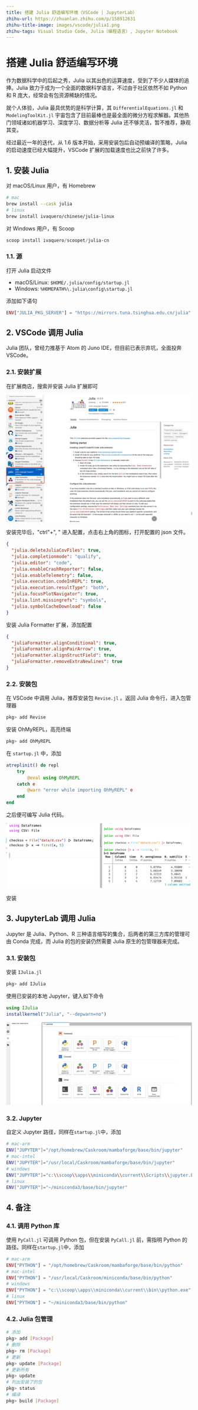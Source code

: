 ```yaml
---
title: 搭建 Julia 舒适编写环境（VSCode | JupyterLab）
zhihu-url: https://zhuanlan.zhihu.com/p/158912631
zhihu-title-image: images/vscode/julia1.png
zhihu-tags: Visual Studio Code, Julia（编程语言）, Jupyter Notebook
---
```


# 搭建 Julia 舒适编写环境

作为数据科学中的后起之秀，Julia 以其出色的运算速度，受到了不少人媒体的追捧。Julia 致力于成为一个全面的数据科学语言，不过由于社区依然不如 Python 和 R 庞大，经常会有包资源稀缺的情况。

就个人体验，Julia 最具优势的是科学计算，其 `DifferentialEquations.jl` 和 `ModelingToolKit.jl` 宇宙包含了目前最棒也是最全面的微分方程求解器。其他热门领域诸如机器学习、深度学习、数据分析等 Julia 还不够灵活，暂不推荐，静观其变。

经过最近一年的迭代，从 1.6 版本开始，采用安装包后自动预编译的策略，Julia 的启动速度已经大幅提升，VSCode 扩展的加载速度也比之前快了许多。

## 1. 安装 Julia

对 macOS/Linux 用户，有 Homebrew

```bash
# mac
brew install --cask julia
# linux
brew install ivaquero/chinese/julia-linux
```

对 Windows 用户，有 Scoop

```powershell
scoop install ivaquero/scoopet/julia-cn
```

### 1.1. 源

打开 Julia 启动文件

- macOS/Linux: `$HOME/.julia/config/startup.jl`
- Windows: `%HOMEPATH%\.julia\config\startup.jl`

添加如下语句

```julia
ENV["JULIA_PKG_SERVER"] = "https://mirrors.tuna.tsinghua.edu.cn/julia"
```

## 2. VSCode 调用 Julia

Julia 团队，曾经力推基于 Atom 的 Juno IDE，但目前已表示弃坑，全面投奔 VSCode。

### 2.1. 安装扩展

在扩展商店，搜索并安装 Julia 扩展即可

![VSCode Julia](images/vscode/julia1.png)

安装完毕后，"ctrl"+", " 进入配置，点击右上角的图标，打开配置的 json 文件。

```json
{
  "julia.deleteJuliaCovFiles": true,
  "julia.completionmode": "qualify",
  "julia.editor": "code",
  "julia.enableCrashReporter": false,
  "julia.enableTelemetry": false,
  "julia.execution.codeInREPL": true,
  "julia.execution.resultType": "both",
  "julia.focusPlotNavigator": true,
  "julia.lint.missingrefs": "symbols",
  "julia.symbolCacheDownload": false
}
```

安装 Julia Formatter 扩展，添加配置

```json
{
  "juliaFormatter.alignConditional": true,
  "juliaFormatter.alignPairArrow": true,
  "juliaFormatter.alignStructField": true,
  "juliaFormatter.removeExtraNewlines": true
}
```

### 2.2. 安装包

在 VSCode 中调用 Julia，推荐安装包 `Revise.jl` 。返回 Julia 命令行，进入包管理器

```bash
pkg> add Revise
```

安装 OhMyREPL，高亮终端

```bash
pkg> add OhMyREPL
```

在 `startup.jl` 中，添加

```julia
atreplinit() do repl
    try
        @eval using OhMyREPL
    catch e
        @warn "error while importing OhMyREPL" e
    end
end
```

之后便可编写 Julia 代码。

![vscode](images/vscode/julia.png)

安装

## 3. JupyterLab 调用 Julia

Jupyter 是 Julia、Python、R 三种语言缩写的集合，后两者的第三方库的管理可由 Conda 完成，而 Julia 的包的安装仍然需要 Julia 原生的包管理器来完成。

### 3.1. 安装包

安装 `IJulia.jl`

```bash
pkg> add IJulia
```

使用已安装的本地 Jupyter，键入如下命令

```julia
using IJulia
installkernel("Julia", "--depwarn=no")
```

![julia](images/jupyter/julia.png)

### 3.2. Jupyter

自定义 Jupyter 路径，同样在`startup.jl`中，添加

```bash
# mac-arm
ENV["JUPYTER"]="/opt/homebrew/Caskroom/mambaforge/base/bin/jupyter"
# mac-intel
ENV["JUPYTER"]="/usr/local/Caskroom/mambaforge/base/bin/jupyter"
# windows
ENV["JUPYTER"]="c:\\scoop\\apps\\miniconda\\current\\Scripts\\jupyter.EXE"
# linux
ENV["JUPYTER"]="~/miniconda3/base/bin/jupyter"
```

## 4. 备注

### 4.1. 调用 Python 库

使用 `PyCall.jl` 可调用 Python 包，但在安装 `PyCall.jl` 前，需指明 Python 的路径。同样在`startup.jl`中，添加

```julia
# mac-arm
ENV["PYTHON"] = "/opt/homebrew/Caskroom/mambaforge/base/bin/python"
# mac-intel
ENV["PYTHON"] = "/usr/local/Caskroom/miniconda/base/bin/python"
# windows
ENV["PYTHON"] = "c:\\scoop\\apps\\miniconda\\current\\bin\\python.exe"
# linux
ENV["PYTHON"] = "~/miniconda3/base/bin/python"
```

### 4.2. Julia 包管理

```bash
# 添加
pkg> add [Package]
# 删除
pkg> rm [Package]
# 更新
pkg> update [Package]
# 更新所有
pkg> update
# 列出安装了的包
pkg> status
# 编译
pkg> build [Package]
```

